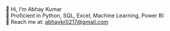 👋 Hi, I’m Abhay Kumar  
🌱 Proficient in Python, SQL, Excel, Machine Learning, Power BI  
🌱 Reach me at: abhaykr0217@gmail.com  

